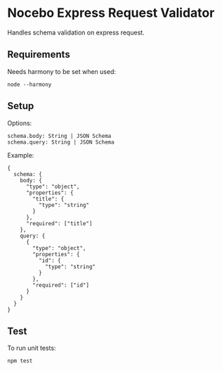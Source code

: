 # Nocebo Express Request Validator

Handles schema validation on express request.

## Requirements

Needs harmony to be set when used:

    node --harmony

## Setup

Options:

    schema.body: String | JSON Schema
    schema.query: String | JSON Schema

Example:

    {
      schema: {
        body: {
          "type": "object",
          "properties": {
            "title": {
              "type": "string"
            }
          },
          "required": ["title"]
        },
        query: {
          {
            "type": "object",
            "properties": {
              "id": {
                "type": "string"
              }
            },
            "required": ["id"]
          }
        }
      }
    }

## Test

To run unit tests:

    npm test
